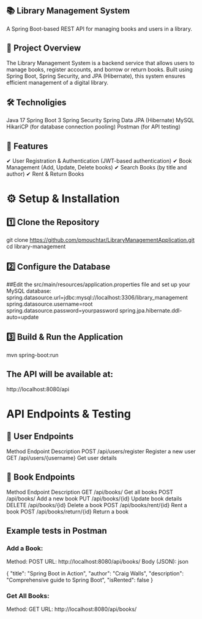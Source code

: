 ## 📚 Library Management System
A Spring Boot-based REST API for managing books and users in a library.

## 🚀 Project Overview
The Library Management System is a backend service that allows users to manage books, register accounts, and borrow or return books. Built using Spring Boot, Spring Security, and JPA (Hibernate), this system ensures efficient management of a digital library.

## 🛠 Technoligies
Java 17
Spring Boot 3
Spring Security
Spring Data JPA (Hibernate)
MySQL
HikariCP (for database connection pooling)
Postman (for API testing)

## 🎯 Features
✔ User Registration & Authentication (JWT-based authentication) 
✔ Book Management (Add, Update, Delete books)
✔ Search Books (by title and author)
✔ Rent & Return Books

# ⚙️ Setup & Installation
## 1️⃣ Clone the Repository
git clone https://github.com/pmouchtar/LibraryManagementApplication.git
cd library-management
## 2️⃣ Configure the Database
##Edit the src/main/resources/application.properties file and set up your MySQL database:
spring.datasource.url=jdbc:mysql://localhost:3306/library_management
spring.datasource.username=root
spring.datasource.password=yourpassword
spring.jpa.hibernate.ddl-auto=update
## 3️⃣ Build & Run the Application
mvn spring-boot:run

## The API will be available at:
http://localhost:8080/api

# API Endpoints & Testing
## 📌 User Endpoints
Method	Endpoint	              Description
POST	  /api/users/register   	Register a new user
GET   	/api/users/{username} 	Get user details
## 📌 Book Endpoints
Method	Endpoint	              Description
GET   	/api/books/	            Get all books
POST	  /api/books/           	Add a new book
PUT   	/api/books/{id}	        Update book details
DELETE	/api/books/{id}	        Delete a book
POST  	/api/books/rent/{id}	  Rent a book
POST	  /api/books/return/{id}	Return a book

## Example tests in Postman
### Add a Book:
Method: POST
URL: http://localhost:8080/api/books/
Body (JSON):
json

{
  "title": "Spring Boot in Action",
  "author": "Craig Walls",
  "description": "Comprehensive guide to Spring Boot",
  "isRented": false
}
### Get All Books:
Method: GET
URL: http://localhost:8080/api/books/

